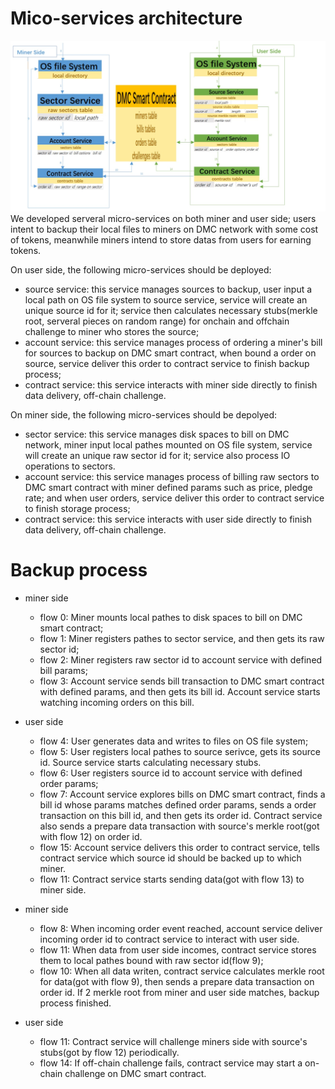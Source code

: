 # Mico-services architecture
![alt architecture and flow](./how%20it%20works.jpg)
We developed serveral micro-services on both miner and user side; users intent to backup their local files to miners on DMC network with some cost of tokens, meanwhile miners intend to store datas from users for earning tokens.

On user side, the following micro-services should be deployed:
+ source service: this service manages sources to backup, user input a local path on OS file system to source service, service will create an unique source id for it; service then calculates necessary stubs(merkle root, serveral pieces on random range) for onchain and offchain challenge to miner who stores the source;
+ account service: this service manages process of ordering a miner's bill for sources to backup on DMC smart contract, when bound a order on source, service deliver this order to contract service to finish backup process;
+ contract service: this service interacts with miner side directly to finish data delivery, off-chain challenge.

On miner side, the following micro-services should be depolyed:
+ sector service: this service manages disk spaces to bill on DMC network, miner input local pathes mounted on OS file system, service will create an unique raw sector id for it; service also process IO operations to sectors.
+ account service: this service manages process of billing raw sectors to DMC smart contract with miner defined params such as price, pledge rate; and when user orders, service deliver this order to contract service to finish storage process;
+ contract service: this service interacts with user side directly to finish data delivery, off-chain challenge.

# Backup process
+ miner side
    + flow 0: Miner mounts local pathes to disk spaces to bill on DMC smart contract;
    + flow 1: Miner registers pathes to sector service, and then gets its raw sector id;
    + flow 2: Miner registers raw sector id to account service with defined bill params;
    + flow 3: Account service sends bill transaction to DMC smart contract with defined params, and then gets its bill id. Account service starts watching incoming orders on this bill.

+ user side
    + flow 4: User generates data and writes to files on OS file system;
    + flow 5: User registers local pathes to source serivce, gets its source id. Source service starts calculating necessary stubs.
    + flow 6: User registers source id to account service with defined order params;
    + flow 7: Account service explores bills on DMC smart contract, finds a bill id whose params matches defined order params, sends a order transaction on this bill id, and then gets its order id. Contract service also sends a prepare data transaction with source's merkle root(got with flow 12) on order id.
    + flow 15: Account service delivers this order to contract service, tells contract service which source id should be backed up to which miner.
    + flow 11: Contract service starts sending data(got with flow 13) to miner side.

+ miner side
    + flow 8: When incoming order event reached, account service deliver incoming order id to contract service to interact with user side.
    + flow 11: When data from user side incomes, contract service stores them to local pathes bound with raw sector id(flow 9);
    + flow 10: When all data writen, contract service calculates merkle root for data(got with flow 9), then sends a prepare data transaction on order id. If 2 merkle root from miner and user side matches, backup process finished.

+ user side
    + flow 11: Contract service will challenge miners side with source's stubs(got by flow 12) periodically. 
    + flow 14: If off-chain challenge fails, contract service may start a on-chain challenge on DMC smart contract.
